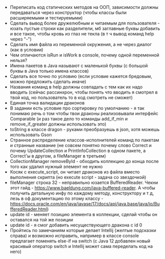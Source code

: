 * Переписать код статических методов на ООП, зависимости должны передаваться через конструктор (чтобы классы были расширяемыми и тестируемыми)
* Сделать вывод более дружелюбным и читаемым для пользователя - юзать пустые строки как разделители, мб заглавные буквы добавить и все такое, чтобы кровь из глаз не текла (в т ч вывод команд help через "-")
* Сделать имя файла из переменной окружения, а не через диалог (как в условии)
* Чем отличаются isRun и isWork в console, почему одной переменной нельзя?
* Имена пакетов в Java называют с маленькой буквы (с большой буквы в Java только имена классов)
* Сделать все точно по условию (если условие кажется бредовым, можно предложить сделать иначе)
* Названия команд в help должны совпадать с тем как их надо вводить (сейчас рассинхрон, чтобы понять что вводить я смотрел в твой код, но пользователь то в код смотреть не сможет)
* Единая точка валидации драконов
* В задании есть условие про сортировку по умолчанию - я так понимаю речь о том чтобы твои драконы реализовывали интерфейс Comparable (и раз такое дело то команды add_if_min и remove_if_greater должны использовать это)
* toString в классе dragon - руками преобразуешь в json, хотя можешь использовать Gson
* Странное распределение классов-исполнителей команд по пакетам и странные название (не совсем понятно почему слово Correct и почему UpdateCollection и PrintInfoCollection в одном пакете, а Correct'ы в другом, а fileManager в третьем)
* CollectionManager removeById - обходить коллекцию до конца после того как удалил нужный элемент не нужно
* Косяк с execute_script, он читает драконов из файла вместо выполнения скрипта (но execute script - задача со звездочкой)
* fileManager строка 32 - неправильно юзается BufferedReader. Чекни этот гайд - https://www.baeldung.com/java-buffered-reader. А чтобы получить детальную инфу по каждому методу, конструктору и т д, лезь в оф документацию по этому классу - https://docs.oracle.com/en/java/javase/17/docs/api/java.base/java/io/BufferedReader.html)
* update id - меняет позицию элемента в коллекции, сделай чтобы он оставался на той же позиции
* update id - я смог добавить несуществующего дракона с id 0
* Пройтись по замечаниям которые делает Intellij (желтые подсказки справа) и возможно исправить, например в классе console предлагает поменять else-if на switch (с Java 12 добавлен новый красивый оператор switch и Intellij может сама переделать код на него)
